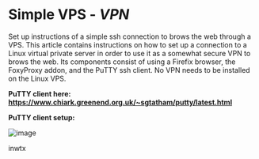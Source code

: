# Simple VPS - <i>VPN</i>
Set up instructions of a simple ssh connection to brows the web through a VPS.
This article contains instructions on how to set up a connection
to a Linux virtual private server in order to use it as a somewhat 
secure VPN to brows the web.  Its components consist of using a
Firefix browser, the FoxyProxy addon, and the PuTTY ssh client.
No VPN needs to be installed on the Linux VPS.

<b> PuTTY client here: https://www.chiark.greenend.org.uk/~sgtatham/putty/latest.html</b><br>

<b> PuTTY client setup:</b><br>

![image](https://github.com/inwtx/SimpleVPS-VPN/assets/32821617/ba04e04f-1f8c-4f21-ae38-f90c51fbad5b)


inwtx

